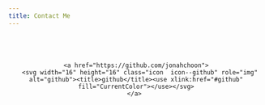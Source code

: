 ```yaml
---
title: Contact Me
---
```

<center>
  <nav class="nav  nav--social">
    <a href="https://www.linkedin.com/in/jonah-choon-528584195">
      <svg width="40" height="40" class="icon  icon--linkedin" role="img" alt="linkedin"><title>linkedin</title><use xlink:href="#linkedin" fill="CurrentColor"></use></svg>
    </a>

    <a href="https://github.com/jonahchoon">
      <svg width="16" height="16" class="icon  icon--github" role="img" alt="github"><title>github</title><use xlink:href="#github" fill="CurrentColor"></use></svg>
    </a> 
  </nav>
</center>
